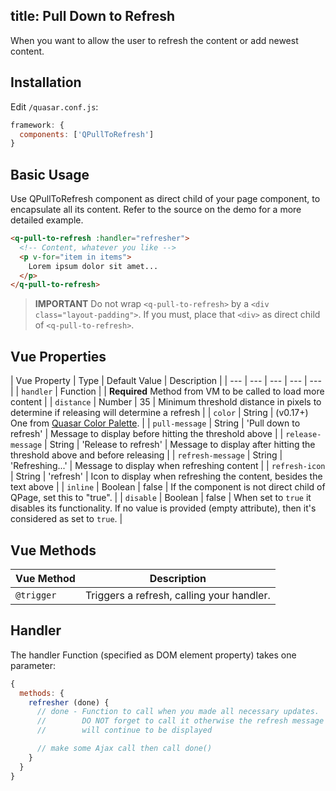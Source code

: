 title: Pull Down to Refresh
---
When you want to allow the user to refresh the content or add newest content.

<input type="hidden" data-fullpage-demo="navigation/pull-to-refresh">

## Installation
Edit `/quasar.conf.js`:
```js
framework: {
  components: ['QPullToRefresh']
}
```

## Basic Usage
Use QPullToRefresh component as direct child of your page component, to encapsulate all its content. Refer to the source on the demo for a more detailed example.

``` html
<q-pull-to-refresh :handler="refresher">
  <!-- Content, whatever you like -->
  <p v-for="item in items">
    Lorem ipsum dolor sit amet...
  </p>
</q-pull-to-refresh>
```

> **IMPORTANT**
> Do not wrap `<q-pull-to-refresh>` by a `<div class="layout-padding">`. If you must, place that `<div>` as direct child of `<q-pull-to-refresh>`.

## Vue Properties
| Vue Property | Type | Default Value | Description |
| --- | --- | --- | --- | --- |
| `handler` | Function | | **Required** Method from VM to be called to load more content |
| `distance` | Number | 35 | Minimum threshold distance in pixels to determine if releasing will determine a refresh |
| `color` | String | (v0.17+) One from [Quasar Color Palette](/components/color-palette.html). |
| `pull-message` | String | 'Pull down to refresh' | Message to display before hitting the threshold above |
| `release-message` | String | 'Release to refresh' | Message to display after hitting the threshold above and before releasing |
| `refresh-message` | String | 'Refreshing...' | Message to display when refreshing content |
| `refresh-icon` | String | 'refresh' | Icon to display when refreshing the content, besides the text above |
| `inline` | Boolean | false | If the component is not direct child of QPage, set this to "true". |
| `disable` | Boolean | false | When set to `true` it disables its functionality. If no value is provided (empty attribute), then it's considered as set to `true`. |

## Vue Methods
| Vue Method | Description |
| --- | --- |
| `@trigger` | Triggers a refresh, calling your handler. |

## Handler
The handler Function (specified as DOM element property) takes one parameter:
``` js
{
  methods: {
    refresher (done) {
      // done - Function to call when you made all necessary updates.
      //        DO NOT forget to call it otherwise the refresh message
      //        will continue to be displayed

      // make some Ajax call then call done()
    }
  }
}
```

